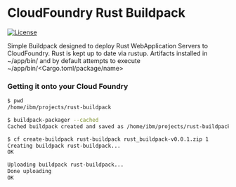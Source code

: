 CloudFoundry Rust Buildpack
===========================

[![License](https://img.shields.io/badge/License-Apache%202.0-blue.svg)](https://opensource.org/licenses/Apache-2.0)

Simple Buildpack designed to deploy Rust WebApplication Servers to CloudFoundry.
Rust is kept up to date via rustup. Artifacts installed in ~/app/bin/ and by default attempts to execute 
~/app/bin/<Cargo.toml/package/name>

### Getting it onto your Cloud Foundry

```bash
$ pwd
/home/ibm/projects/rust-buildpack

$ buildpack-packager --cached 
Cached buildpack created and saved as /home/ibm/projects/rust-buildpack/rust_buildpack-cached-v0.0.1.zip with a size of 8.0K

$ cf create-buildpack rust-buildpack rust_buildpack-v0.0.1.zip 1
Creating buildpack rust-buildpack...
OK

Uploading buildpack rust-buildpack...
Done uploading
OK
```
